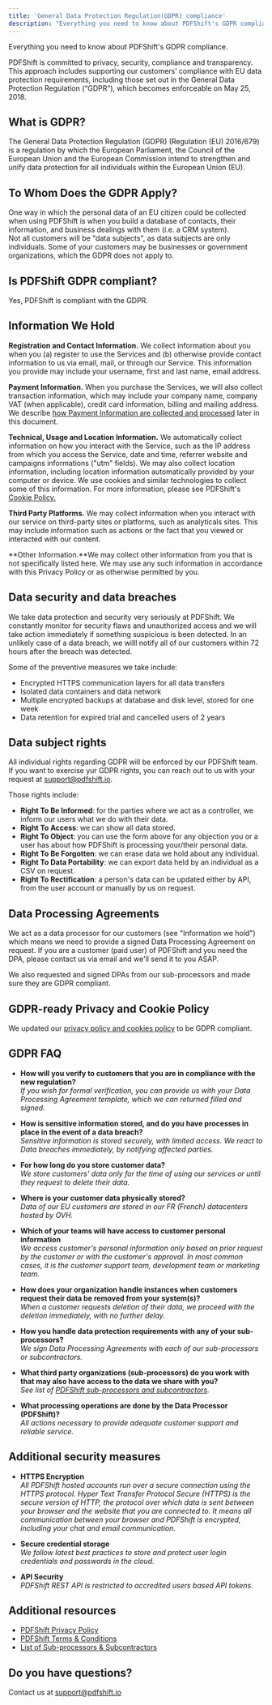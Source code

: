 ```yaml
---
title: 'General Data Protection Regulation(GDPR) compliance'
description: "Everything you need to know about PDFShift's GDPR compliance."
---
```


<p class="excerpt">Everything you need to know about PDFShift's GDPR compliance.</p>

PDFShift is committed to privacy, security, compliance and transparency. This approach includes supporting our customers’ compliance with EU data protection requirements, including those set out in the General Data Protection Regulation (“GDPR”), which becomes enforceable on May 25, 2018.


## What is GDPR?

The General Data Protection Regulation (GDPR) (Regulation (EU) 2016/679) is a regulation by which the European Parliament, the Council of the European Union and the European Commission intend to strengthen and unify data protection for all individuals within the European Union (EU).


## To Whom Does the GDPR Apply?

One way in which the personal data of an EU citizen could be collected when using PDFShift is when you build a database of contacts, their information, and business dealings with them (i.e. a CRM system).  
Not all customers will be "data subjects", as data subjects are only individuals. Some of your customers may be businesses or government organizations, which the GDPR does not apply to.


## Is PDFShift GDPR compliant?

Yes, PDFShift is compliant with the GDPR.


## Information We Hold

**Registration and Contact Information.** We collect information about you when you (a) register to use the Services and (b) otherwise provide contact information to us via email, mail, or through our Service. This information you provide may include your username, first and last name, email address.

**Payment Information.** When you purchase the Services, we will also collect transaction information, which may include your company name, company VAT (when applicable), credit card information, billing and mailing address. We describe [how Payment Information are collected and processed](/legal/privacy/#payment-information) later in this document.

**Technical, Usage and Location Information.** We automatically collect information on how you interact with the Service, such as the IP address from which you access the Service, date and time, referrer website and campaigns informations ("utm" fields). We may also collect location information, including location information automatically provided by your computer or device. We use cookies and similar technologies to collect some of this information. For more information, please see PDFShift's [Cookie Policy.](/legal/privacy/#cookies)

**Third Party Platforms.** We may collect information when you interact with our service on third-party sites or platforms, such as analyticals sites. This may include information such as actions or the fact that you viewed or interacted with our content.

**Other Information.**We may collect other information from you that is not specifically listed here. We may use any such information in accordance with this Privacy Policy or as otherwise permitted by you.


## Data security and data breaches

We take data protection and security very seriously at PDFShift. We constantly monitor for security flaws and unauthorized access and we will take action immediately if something suspicious is been detected. In an unlikely case of a data breach, we willl notify all of our customers within 72 hours after the breach was detected.

Some of the preventive measures we take include:

* Encrypted HTTPS communication layers for all data transfers
* Isolated data containers and data network
* Multiple encrypted backups at database and disk level, stored for one week
* Data retention for expired trial and cancelled users of 2 years


## Data subject rights

All individual rights regarding GDPR will be enforced by our PDFShift team. If you want to exercise yur GDPR rights, you can reach out to us with your request at [support@pdfshift.io](/contact).

Those rights include:

* **Right To Be Informed**: for the parties where we act as a controller, we inform our users what we do with their data.
* **Right To Access**: we can show all data stored.
* **Right To Object**: you can use the form above for any objection you or a user has about how PDFShift is processing your/their personal data.
* **Right To Be Forgotten**: we can erase data we hold about any individual.
* **Right To Data Portability**: we can export data held by an individual as a CSV on request.
* **Right To Rectification**: a person's data can be updated either by API, from the user account or manually by us on request.


## Data Processing Agreements

We act as a data processor for our customers (see "Information we hold") which means we need to provide a signed Data Processing Agreement on request. If you are a customer (paid user) of PDFShift and you need the DPA, please contact us via email and we'll send it to you ASAP.

We also requested and signed DPAs from our sub-processors and made sure they are GDPR compliant.


## GDPR-ready Privacy and Cookie Policy

We updated our [privacy policy and cookies policy](/legal/privacy/ "Read our privacy policy") to be GDPR compliant.


## GDPR FAQ

* **How will you verify to customers that you are in compliance with the new regulation?**<br />
_If you wish for formal verification, you can provide us with your Data Processing Agreement template, which we can returned filled and signed._

* **How is sensitive information stored, and do you have processes in place in the event of a data breach?**<br />
_Sensitive information is stored securely, with limited access. We react to Data breaches immediately, by notifying affected parties._

* **For how long do you store customer data?**<br />
_We store customers' data only for the time of using our services or until they request to delete their data._

* **Where is your customer data physically stored?**<br />
_Data of our EU customers are stored in our FR (French) datacenters hosted by OVH._

* **Which of your teams will have access to customer personal information**<br />
_We access customer's personal information only based on prior request by the customer or with the customer's approval. In most common cases, it is the customer support team, development team or marketing team._

* **How does your organization handle instances when customers request their data be removed from your system(s)?**<br />
_When a customer requests deletion of their data, we proceed with the deletion immediately, with no further delay._

* **How you handle data protection requirements with any of your sub-processors?**<br />
_We sign Data Processing Agreements with each of our sub-processors or subcontractors._

* **What third party organizations (sub-processors) do you work with that may also have access to the data we share with you?**<br />
_See list of [PDFShift sub-processors and subcontractors](/legal/subprocessors)._

* **What processing operations are done by the Data Processor (PDFShift)?**<br />
_All actions necessary to provide adequate customer support and reliable service._


## Additional security measures

* **HTTPS Encryption**<br />
_All PDFShift hosted accounts run over a secure connection using the HTTPS protocol. Hyper Text Transfer Protocol Secure (HTTPS) is the secure version of HTTP, the protocol over which data is sent between your browser and the website that you are connected to. It means all communication between your browser and PDFShift is encrypted, including your chat and email communication._

* **Secure credential storage**<br />
_We follow latest best practices to store and protect user login credentials and passwords in the cloud._

* **API Security**<br />
_PDFShift REST API is restricted to accredited users based API tokens._


## Additional resources


* [PDFShift Privacy Policy](/legal/privacy)
* [PDFShift Terms & Conditions](/legal/terms)
* [List of Sub-processors & Subcontractors](/legal/subprocessors)


## Do you have questions?

Contact us at [support@pdfshift.io](/contact)
